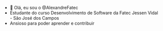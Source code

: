 - 👋 Olá, eu sou o @AlexandreFatec
- Estudante do curso Desenvolvimento de Software da Fatec Jessen Vidal - São José dos Campos
- Ansioso para poder aprender e contribuir 

<!---
AlexandreFatec/AlexandreFatec is a ✨ special ✨ repository because its `README.md` (this file) appears on your GitHub profile.
You can click the Preview link to take a look at your changes.
--->
